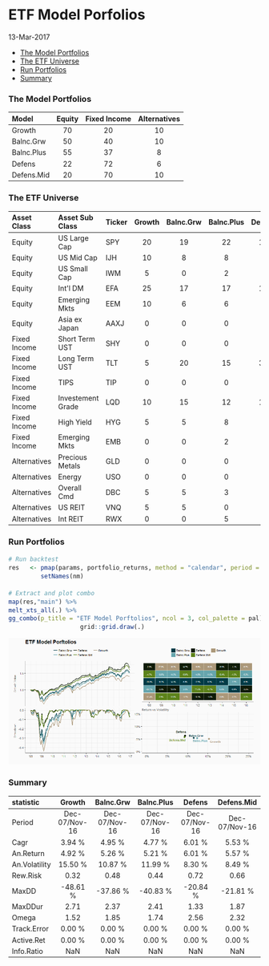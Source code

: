 ETF Model Porfolios
================
13-Mar-2017

-   [The Model Portfolios](#the-model-portfolios)
-   [The ETF Universe](#the-etf-universe)
-   [Run Portfolios](#run-portfolios)
-   [Summary](#summary)

### The Model Portfolios

| Model      | Equity | Fixed Income | Alternatives |
|:-----------|:------:|:------------:|:------------:|
| Growth     |   70   |      20      |      10      |
| Balnc.Grw  |   50   |      40      |      10      |
| Balnc.Plus |   55   |      37      |       8      |
| Defens     |   22   |      72      |       6      |
| Defens.Mid |   20   |      70      |      10      |

### The ETF Universe

| Asset Class  | Asset Sub Class   | Ticker | Growth | Balnc.Grw | Balnc.Plus | Defens | Defens.Mid |
|:-------------|:------------------|:-------|:------:|:---------:|:----------:|:------:|:----------:|
| Equity       | US Large Cap      | SPY    |   20   |     19    |     22     |   10   |     10     |
| Equity       | US Mid Cap        | IJH    |   10   |     8     |      8     |    0   |      0     |
| Equity       | US Small Cap      | IWM    |    5   |     0     |      2     |    0   |      0     |
| Equity       | Int'l DM          | EFA    |   25   |     17    |     17     |   10   |     10     |
| Equity       | Emerging Mkts     | EEM    |   10   |     6     |      6     |    2   |      0     |
| Equity       | Asia ex Japan     | AAXJ   |    0   |     0     |      0     |    0   |      0     |
| Fixed Income | Short Term UST    | SHY    |    0   |     0     |      0     |    0   |      0     |
| Fixed Income | Long Term UST     | TLT    |    5   |     20    |     15     |   36   |     40     |
| Fixed Income | TIPS              | TIP    |    0   |     0     |      0     |    5   |      5     |
| Fixed Income | Investement Grade | LQD    |   10   |     15    |     12     |   17   |     17     |
| Fixed Income | High Yield        | HYG    |    5   |     5     |      8     |    8   |      8     |
| Fixed Income | Emerging Mkts     | EMB    |    0   |     0     |      2     |    6   |      0     |
| Alternatives | Precious Metals   | GLD    |    0   |     0     |      0     |    0   |      0     |
| Alternatives | Energy            | USO    |    0   |     0     |      0     |    0   |      0     |
| Alternatives | Overall Cmd       | DBC    |    5   |     5     |      3     |    0   |      0     |
| Alternatives | US REIT           | VNQ    |    5   |     5     |      0     |    6   |      0     |
| Alternatives | Int REIT          | RWX    |    0   |     0     |      5     |    0   |     10     |

### Run Portfolios

``` r
# Run backtest
res   <- pmap(params, portfolio_returns, method = "calendar", period = "months") %>% 
         setNames(nm)

# Extract and plot combo
map(res,"main") %>% 
melt_xts_all(.) %>% 
gg_combo(p_title = "ETF Model Porftolios", ncol = 3, col_palette = pal) %>%
                    grid::grid.draw(.)
```

![](aaR_models_files/figure-markdown_github/model-1.png)

### Summary

| statistic     |     Growth    |   Balnc.Grw   |   Balnc.Plus  |     Defens    |   Defens.Mid  |
|:--------------|:-------------:|:-------------:|:-------------:|:-------------:|:-------------:|
| Period        | Dec-07/Nov-16 | Dec-07/Nov-16 | Dec-07/Nov-16 | Dec-07/Nov-16 | Dec-07/Nov-16 |
| Cagr          |     3.94 %    |     4.95 %    |     4.77 %    |     6.01 %    |     5.53 %    |
| An.Return     |     4.92 %    |     5.26 %    |     5.21 %    |     6.01 %    |     5.57 %    |
| An.Volatility |    15.50 %    |    10.87 %    |    11.99 %    |     8.30 %    |     8.49 %    |
| Rew.Risk      |      0.32     |      0.48     |      0.44     |      0.72     |      0.66     |
| MaxDD         |    -48.61 %   |    -37.86 %   |    -40.83 %   |    -20.84 %   |    -21.81 %   |
| MaxDDur       |      2.71     |      2.37     |      2.41     |      1.33     |      1.87     |
| Omega         |      1.52     |      1.85     |      1.74     |      2.56     |      2.32     |
| Track.Error   |     0.00 %    |     0.00 %    |     0.00 %    |     0.00 %    |     0.00 %    |
| Active.Ret    |     0.00 %    |     0.00 %    |     0.00 %    |     0.00 %    |     0.00 %    |
| Info.Ratio    |      NaN      |      NaN      |      NaN      |      NaN      |      NaN      |
